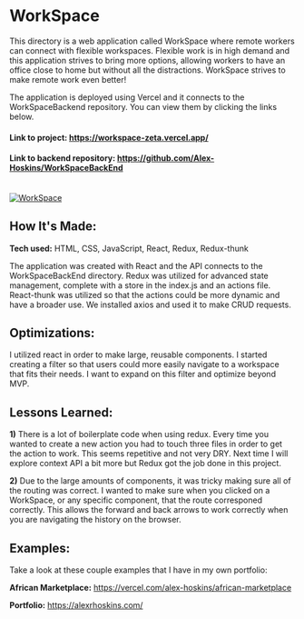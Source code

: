 # WorkSpace

This directory is a web application called WorkSpace where remote workers can connect with flexible workspaces. Flexible work is in high demand and this application strives to bring more options, allowing workers to have an office close to home but without all the distractions. WorkSpace strives to make remote work even better! 

The application is deployed using Vercel and it connects to the WorkSpaceBackend repository. You can view them by clicking the links below.

#### Link to project: https://workspace-zeta.vercel.app/
#### Link to backend repository: https://github.com/Alex-Hoskins/WorkSpaceBackEnd
<br/>
<a href='https://workspace-zeta.vercel.app/' target='_blank'><img src='https://lh3.googleusercontent.com/JLyLl0gMfixeVgTzWgQvLsQGQHtUiRIWeoYXx71Lra9zoaLWBL-tLuI08ICiXNfB11GtY2ImLXXPWM_3Pj94izeVnKgqUiSxNsDZHDU_65y5ZjAQBZBl7zgQZiBfLvx4_JNm40qNsg=w600' alt='WorkSpace'/></a>

## How It's Made:
**Tech used:** HTML, CSS, JavaScript, React, Redux, Redux-thunk

The application was created with React and the API connects to the WorkSpaceBackEnd directory. Redux was utilized for advanced state management, complete with a store in the index.js and an actions file. React-thunk was utilized so that the actions could be more dynamic and have a broader use. We installed axios and used it to make CRUD requests.

## Optimizations: 

I utilized react in order to make large, reusable components. I started creating a filter so that users could more easily navigate to a workspace that fits their needs. I want to expand on this filter and optimize beyond MVP.

## Lessons Learned:  

**1)** There is a lot of boilerplate code when using redux. Every time you wanted to create a new action you had to touch three files in order to get the action to work. This seems repetitive and not very DRY. Next time I will explore context API a bit more but Redux got the job done in this project.

**2)** Due to the large amounts of components, it was tricky making sure all of the routing was correct. I wanted to make sure when you clicked on a WorkSpace, or any specific component, that the route corresponed correctly. This allows the forward and back arrows to work correctly when you are navigating the history on the browser. 

## Examples:
Take a look at these couple examples that I have in my own portfolio:

**African Marketplace:** https://vercel.com/alex-hoskins/african-marketplace

**Portfolio:** https://alexrhoskins.com/
